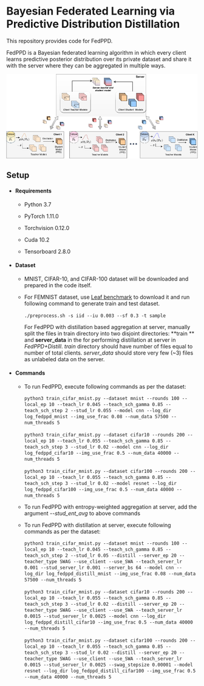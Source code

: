 # Bayesian Federated Learning via Predictive Distribution Distillation

This repository provides code for FedPPD. 

FedPPD is a Bayesian federated learning algorithm in which every client learns predictive posterior distribution over its private dataset and share it with the server where they can be aggregated in multiple  ways.





![FedDiagram](images/FedDiagram.png)



## Setup

- #### Requirements

  - Python 3.7

  - PyTorch 1.11.0

  - Torchvision 0.12.0

  - Cuda 10.2
  - Tensorboard 2.8.0

- #### Dataset

  - MNIST, CIFAR-10, and CIFAR-100 dataset will be downloaded and prepared in the code itself.

  - For FEMNIST dataset, use [Leaf benchmark](https://github.com/TalwalkarLab/leaf/)  to download it and run following command to generate train and test dataset.

    ```./preprocess.sh -s iid --iu 0.003 --sf 0.3 -t sample```

    For FedPPD with distillation based aggregation at server, manually split the files in train directory into two disjoint directories: **train ** and **server_data** in the for performing distillation at server in *FedPPD+Distill*. *train* directory should have number of files equal to number of total clients. *server_data* should store very few (~3) files as unlabeled data on the server.

- #### Commands

  - To run FedPPD, execute following commands as per the dataset:

    ```
    python3 train_cifar_mnist.py --dataset mnist --rounds 100 --local_ep 10 --teach_lr 0.045 --teach_sch_gamma 0.85 --teach_sch_step 2 --stud_lr 0.055 --model cnn --log_dir log_fedppd_mnist --img_use_frac 0.08 --num_data 57500 --num_threads 5
    
    python3 train_cifar_mnist.py --dataset cifar10 --rounds 200 --local_ep 10 --teach_lr 0.055 --teach_sch_gamma 0.85 --teach_sch_step 3 --stud_lr 0.02 --model cnn --log_dir log_fedppd_cifar10 --img_use_frac 0.5 --num_data 40000 --num_threads 5
    
    python3 train_cifar_mnist.py --dataset cifar100 --rounds 200 --local_ep 10 --teach_lr 0.055 --teach_sch_gamma 0.85 --teach_sch_step 3 --stud_lr 0.02 --model resnet --log_dir log_fedppd_cifar100 --img_use_frac 0.5 --num_data 40000 --num_threads 5
    ```

    

  - To run FedPPD with entropy-weighted aggregation at server, add the argument *--stud_ent_avg* to above commands

  - To run FedPPD with distillation at server, execute following commands as per the dataset:

    ```
    python3 train_cifar_mnist.py --dataset mnist --rounds 100 --local_ep 10 --teach_lr 0.045 --teach_sch_gamma 0.85 --teach_sch_step 2 --stud_lr 0.05 --distill --server_ep 20 --teacher_type SWAG --use_client --use_SWA --teach_server_lr 0.001 --stud_server_lr 0.001 --server_bs 64 --model cnn --log_dir log_fedppd_distill_mnist --img_use_frac 0.08 --num_data 57500 --num_threads 5
    
    python3 train_cifar_mnist.py --dataset cifar10 --rounds 200 --local_ep 10 --teach_lr 0.055 --teach_sch_gamma 0.85 --teach_sch_step 3 --stud_lr 0.02 --distill --server_ep 20 --teacher_type SWAG --use_client --use_SWA --teach_server_lr 0.0015 --stud_server_lr 0.0025 --model cnn --log_dir log_fedppd_distill_cifar10 --img_use_frac 0.5 --num_data 40000 --num_threads 5
    
    python3 train_cifar_mnist.py --dataset cifar100 --rounds 200 --local_ep 10 --teach_lr 0.055 --teach_sch_gamma 0.85 --teach_sch_step 3 --stud_lr 0.02 --distill --server_ep 20 --teacher_type SWAG --use_client --use_SWA --teach_server_lr 0.0015 --stud_server_lr 0.0025 --swag_stepsize 0.00001 --model resnet --log_dir log_fedppd_distill_cifar100 --img_use_frac 0.5 --num_data 40000 --num_threads 5
    ```

    





